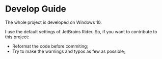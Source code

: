 ﻿# Develop Guide

The whole project is developed on Windows 10.

I use the default settings of JetBrains Rider. So, if you want to contribute to this project:

- Reformat the code before commiting;
- Try to make the warnings and typos as few as possible;